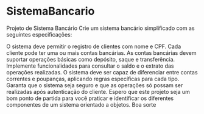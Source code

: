 # SistemaBancario

Projeto de Sistema Bancário Crie um sistema bancário simplificado com as seguintes especificações:

O sistema deve permitir o registro de clientes com nome e CPF.
Cada cliente pode ter uma ou mais contas bancárias.
As contas bancárias devem suportar operações básicas como depósito, saque e transferência.
Implemente funcionalidades para consultar o saldo e o extrato das operações realizadas.
O sistema deve ser capaz de diferenciar entre contas correntes e poupanças, aplicando regras específicas para cada tipo.
Garanta que o sistema seja seguro e que as operações só possam ser realizadas após autenticação do cliente.
Espero que este projeto seja um bom ponto de partida para você praticar e identificar os diferentes componentes de um sistema orientado a objetos. Boa sorte
